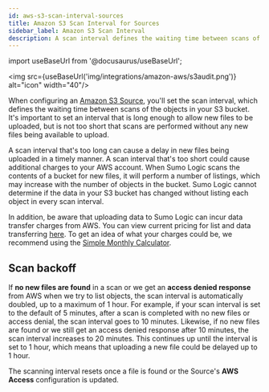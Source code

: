```yaml
---
id: aws-s3-scan-interval-sources
title: Amazon S3 Scan Interval for Sources
sidebar_label: Amazon S3 Scan Interval
description: A scan interval defines the waiting time between scans of the objects in your S3 bucket.
---
```


import useBaseUrl from '@docusaurus/useBaseUrl';

<img src={useBaseUrl('img/integrations/amazon-aws/s3audit.png')} alt="icon" width="40"/>

When configuring an [Amazon S3 Source](/docs/send-data/hosted-collectors/amazon-aws/aws-s3-source), you'll set the scan interval, which defines the waiting time between scans of the objects in your S3 bucket. It's important to set an interval that is long enough to allow new files to be uploaded, but is not too short that scans are performed without any new files being available to upload.

A scan interval that's too long can cause a delay in new files being uploaded in a timely manner. A scan interval that's too short could cause additional charges to your AWS account. When Sumo Logic scans the contents of a bucket for new files, it will perform a number of listings, which may increase with the number of objects in the bucket. Sumo Logic cannot determine if the data in your S3 bucket has changed without listing each object in every scan interval.  

In addition, be aware that uploading data to Sumo Logic can incur data transfer charges from AWS. You can view current pricing for list and data transferring [here](http://aws.amazon.com/s3#pricing). To get an idea of what your charges could be, we recommend using the [Simple Monthly Calculator](http://calculator.s3.amazonaws.com/calc5.html).

## Scan backoff

If **no new files are found** in a scan or we get an **access denied response** from AWS when we try to list objects, the scan interval is automatically doubled, up to a maximum of 1 hour. For example, if your scan interval is set to the default of 5 minutes, after a scan is completed with no new files or access denial, the scan interval goes to 10 minutes. Likewise, if no new files are found or we still get an access denied response after 10 minutes, the scan interval increases to 20 minutes. This continues up until the interval is set to 1 hour, which means that uploading a new file could be delayed up to 1 hour.

The scanning interval resets once a file is found or the Source's **AWS Access** configuration is updated.
